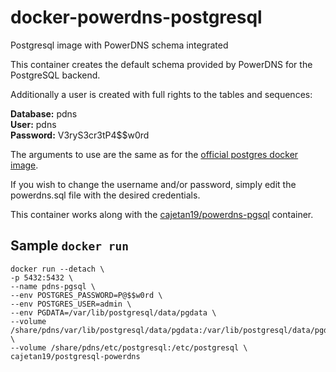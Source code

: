 # docker-powerdns-postgresql
Postgresql image with PowerDNS schema integrated

This container creates the default schema provided by PowerDNS for the PostgreSQL backend.

Additionally a user is created with full rights to the tables and sequences:

**Database:** pdns<br>
**User:** pdns<br>
**Password:** V3ryS3cr3tP4$$w0rd<br>

The arguments to use are the same as for the [official postgres docker image](https://hub.docker.com/_/postgres/).

If you wish to change the username and/or password, simply edit the powerdns.sql file with the desired credentials.

This container works along with the [cajetan19/powerdns-pgsql](https://hub.docker.com/r/cajetan19/powerdns-pgsql/) container.

## Sample `docker run`
```
docker run --detach \
-p 5432:5432 \
--name pdns-pgsql \
--env POSTGRES_PASSWORD=P@$$w0rd \
--env POSTGRES_USER=admin \
--env PGDATA=/var/lib/postgresql/data/pgdata \
--volume /share/pdns/var/lib/postgresql/data/pgdata:/var/lib/postgresql/data/pgdata \
--volume /share/pdns/etc/postgresql:/etc/postgresql \
cajetan19/postgresql-powerdns
```

